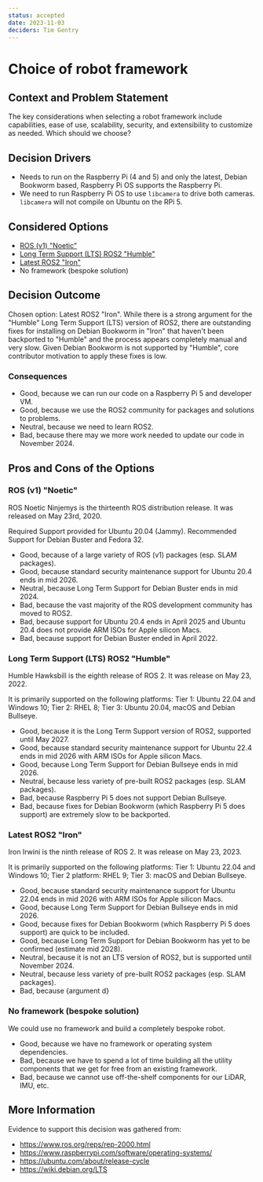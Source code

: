 ```yaml
---
status: accepted
date: 2023-11-03
deciders: Tim Gentry
---
```

# Choice of robot framework

## Context and Problem Statement

The key considerations when selecting a robot framework include capabilities, ease of use, scalability, security, and extensibility to customize as needed. Which should we choose?

## Decision Drivers

* Needs to run on the Raspberry Pi (4 and 5) and only the latest, Debian Bookworm based, Raspberry Pi OS supports the Raspberry Pi.
* We need to run Raspberry Pi OS to use `libcamera` to drive both cameras. `libcamera` will not compile on Ubuntu on the RPi 5. 

## Considered Options

* [ROS (v1) "Noetic"](https://wiki.ros.org/noetic)
* [Long Term Support (LTS) ROS2 "Humble"](https://docs.ros.org/en/humble/)
* [Latest ROS2 "Iron"](https://docs.ros.org/en/iron/)
* No framework (bespoke solution)

## Decision Outcome

Chosen option: Latest ROS2 "Iron". While there is a strong argument for the "Humble" Long Term Support (LTS) version of ROS2, there are outstanding fixes for installing on Debian Bookworm in "Iron" that haven't been backported to "Humble" and the process appears completely manual and very slow. Given Debian Bookworm is not supported by "Humble", core contributor motivation to apply these fixes is low.

### Consequences

* Good, because we can run our code on a Raspberry Pi 5 and developer VM.
* Good, because we use the ROS2 community for packages and solutions to problems.
* Neutral, because we need to learn ROS2.
* Bad, because there may we more work needed to update our code in November 2024.

## Pros and Cons of the Options

### ROS (v1) "Noetic"

ROS Noetic Ninjemys is the thirteenth ROS distribution release. It was released on May 23rd, 2020.

Required Support provided for Ubuntu 20.04 (Jammy). Recommended Support for Debian Buster and Fedora 32.

* Good, because of a large variety of ROS (v1) packages (esp. SLAM packages).
* Good, because standard security maintenance support for Ubuntu 20.4 ends in mid 2026.
* Neutral, because Long Term Support for Debian Buster ends in mid 2024.
* Bad, because the vast majority of the ROS development community has moved to ROS2.
* Bad, because support for Ubuntu 20.4 ends in April 2025 and Ubuntu 20.4 does not provide ARM ISOs for Apple silicon Macs.
* Bad, because support for Debian Buster ended in April 2022.

### Long Term Support (LTS) ROS2 "Humble"

Humble Hawksbill is the eighth release of ROS 2. It was release on May 23, 2022.

It is primarily supported on the following platforms: Tier 1: Ubuntu 22.04 and Windows 10; Tier 2: RHEL 8; Tier 3: Ubuntu 20.04, macOS and Debian Bullseye.

* Good, because it is the Long Term Support version of ROS2, supported until May 2027.
* Good, because standard security maintenance support for Ubuntu 22.4 ends in mid 2026 with ARM ISOs for Apple silicon Macs.
* Good, because Long Term Support for Debian Bullseye ends in mid 2026.
* Neutral, because less variety of pre-built ROS2 packages (esp. SLAM packages).
* Bad, because Raspberry Pi 5 does not support Debian Bullseye.
* Bad, because fixes for Debian Bookworm (which Raspberry Pi 5 does support) are extremely slow to be backported.

### Latest ROS2 "Iron"

Iron Irwini is the ninth release of ROS 2. It was release on May 23, 2023.

It is primarily supported on the following platforms: Tier 1: Ubuntu 22.04 and Windows 10; Tier 2 platform: RHEL 9; Tier 3: macOS and Debian Bullseye.

* Good, because standard security maintenance support for Ubuntu 22.04 ends in mid 2026 with ARM ISOs for Apple silicon Macs.
* Good, because Long Term Support for Debian Bullseye ends in mid 2026.
* Good, because fixes for Debian Bookworm (which Raspberry Pi 5 does support) are quick to be included.
* Good, because Long Term Support for Debian Bookworm has yet to be confirmed (estimate mid 2028).
* Neutral, because it is not an LTS version of ROS2, but is supported until November 2024.
* Neutral, because less variety of pre-built ROS2 packages (esp. SLAM packages).
* Bad, because {argument d}

### No framework (bespoke solution)

We could use no framework and build a completely bespoke robot.

* Good, because we have no framework or operating system dependencies.
* Bad, because we have to spend a lot of time building all the utility components that we get for free from an existing framework.
* Bad, because we cannot use off-the-shelf components for our LiDAR, IMU, etc.

## More Information

Evidence to support this decision was gathered from:

* https://www.ros.org/reps/rep-2000.html
* https://www.raspberrypi.com/software/operating-systems/
* https://ubuntu.com/about/release-cycle
* https://wiki.debian.org/LTS
